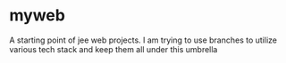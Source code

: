 # myweb
A starting point of jee web projects. I am trying to use branches to utilize various tech stack and keep them all under this umbrella
